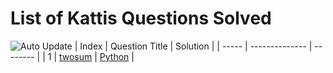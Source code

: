 
# List of Kattis Questions Solved
![Auto Update](https://github.com/WindJammer6/14.-My-Leetcode-Solutions/actions/workflows/update_readme.yml/badge.svg)
| Index | Question Title | Solution |
| ----- | -------------- | -------- |
| 1 | [twosum](https://leetcode.com/problems/twosum) | [Python](https://github.com/WindJammer6/14.-My-Leetcode-Solutions/blob/main/1_Easy_LeetCode_Question/leetcode_twosum.py) |
